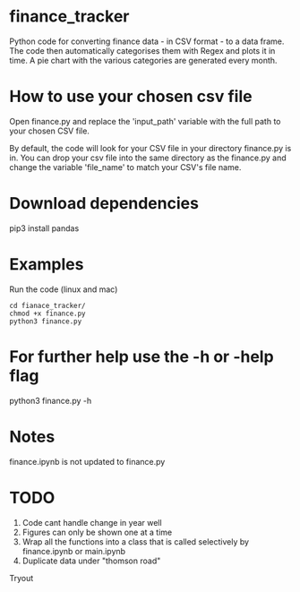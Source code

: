 # finance_tracker
Python code for converting finance data - in CSV format - to a data frame. The code then automatically categorises them with Regex and plots it in time. A pie chart with the various categories are generated every month.

# How to use your chosen csv file
Open finance.py and replace the 'input_path' variable with the full path to your chosen CSV file.

By default, the code will look for your CSV file in your directory finance.py is in. You can drop your csv file into the same directory as the finance.py and change the variable 'file_name' to match your CSV's file name. 


# Download dependencies
pip3 install pandas

# Examples
Run the code (linux and mac)
```
cd fianace_tracker/
chmod +x finance.py
python3 finance.py
```

# For further help use the -h or -help flag
python3 finance.py -h

# Notes
finance.ipynb is not updated to finance.py

# TODO
1. Code cant handle change in year well
2. Figures can only be shown one at a time
3. Wrap all the functions into a class that is called selectively by finance.ipynb or main.ipynb
4. Duplicate data under "thomson road" 

Tryout
